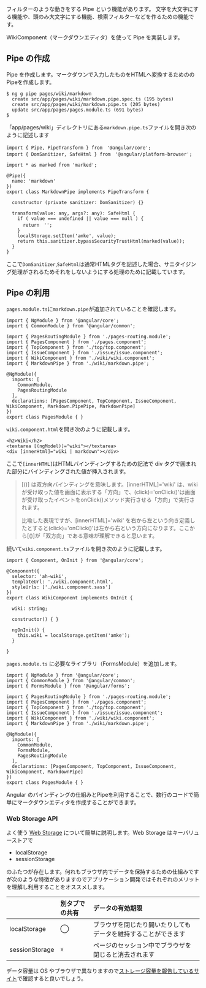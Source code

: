 フィルターのような動きをする Pipe という機能があります。 文字を大文字にする機能や、頭のみ大文字にする機能、検索フィルターなどを作るための機能です。

WikiComponent（マークダウンエディタ）を使って Pipe を実装します。

## Pipe の作成

Pipe を作成します。マークダウンで入力したものをHTMLへ変換するためののPipeを作成します。

```
$ ng g pipe pages/wiki/markdown
  create src/app/pages/wiki/markdown.pipe.spec.ts (195 bytes)
  create src/app/pages/wiki/markdown.pipe.ts (205 bytes)
  update src/app/pages/pages.module.ts (691 bytes)
$ 
```

「app/pages/wiki」ディレクトリにある`markdown.pipe.ts`ファイルを開き次のように記述します

```
import { Pipe, PipeTransform } from　'@angular/core';
import { DomSanitizer, SafeHtml } from　'@angular/platform-browser';

import * as marked from 'marked';

@Pipe({
  name: 'markdown'
})
export class MarkdownPipe implements PipeTransform {

  constructor (private sanitizer: DomSanitizer) {}

  transform(value: any, args?: any): SafeHtml {
    if ( value === undefined || value === null ) {
      return　'';
    }
    localStorage.setItem('amke', value);
    return this.sanitizer.bypassSecurityTrustHtml(marked(value));
  }
}
```

ここで`DomSanitizer`,`SafeHtml`は通常HTMLタグを記述した場合、サニタイジング処理がされるためそれをしないようにする処理のために記載しています。

## Pipe の利用

`pages.module.ts`に`markdown.pipe`が追加されていることを確認します。

```
import { NgModule } from '@angular/core';
import { CommonModule } from '@angular/common';

import { PagesRoutingModule } from './pages-routing.module';
import { PagesComponent } from './pages.component';
import { TopComponent } from './top/top.component';
import { IssueComponent } from './issue/issue.component';
import { WikiComponent } from './wiki/wiki.component';
import { MarkdownPipe } from './wiki/markdown.pipe';

@NgModule({
  imports: [
    CommonModule,
    PagesRoutingModule
  ],
  declarations: [PagesComponent, TopComponent, IssueComponent, WikiComponent, Markdown.PipePipe, MarkdownPipe]
})
export class PagesModule { }
```

`wiki.component.html`を開き次のように記載します。

```
<h2>Wiki</h2>
<textarea [(ngModel)]="wiki"></textarea>
<div [innerHtml]="wiki | markdown"></div>
```

ここで`[innerHTML]`はHTMLバインディングするための記法で div タグで囲まれた部分にバインディングされた値が挿入されます。

> \[\(\)\] は双方向バインディングを意味します。\[innerHTML\]='wiki' は、wiki が受け取った値を画面に表示する「方向」で、\(click\)='onClick\(\)'は画面が受け取ったイベントをonClick\(\)メソッド実行させる「方向」で実行されます。
>
> 比喩した表現ですが、\[innerHTML\]='wiki' を右から左という向き定義したとすると\(click\)='onClick\(\)'は左から右という方向になります。ここから\[\(\)\]が「双方向」である意味が理解できると思います。

続いて`wiki.component.ts`ファイルを開き次のように記載します。

```
import { Component, OnInit } from '@angular/core';

@Component({
  selector: 'ah-wiki',
  templateUrl: './wiki.component.html',
  styleUrls: ['./wiki.component.sass']
})
export class WikiComponent implements OnInit {
  
  wiki: string;

  constructor() { }

  ngOnInit() {
    this.wiki = localStorage.getItem('amke');
  }

}
```

`pages.module.ts` に必要なライブラリ（FormsModule）を追加します。

```
import { NgModule } from '@angular/core';
import { CommonModule } from '@angular/common';
import { FormsModule } from '@angular/forms';

import { PagesRoutingModule } from './pages-routing.module';
import { PagesComponent } from './pages.component';
import { TopComponent } from './top/top.component';
import { IssueComponent } from './issue/issue.component';
import { WikiComponent } from './wiki/wiki.component';
import { MarkdownPipe } from './wiki/markdown.pipe';

@NgModule({
  imports: [
    CommonModule,
    FormsModule,
    PagesRoutingModule
  ],
  declarations: [PagesComponent, TopComponent, IssueComponent, WikiComponent, MarkdownPipe]
})
export class PagesModule { }
```

Angular のバインディングの仕組みとPipeを利用することで、数行のコードで簡単にマークダウンエディタを作成することができます。

### Web Storage API

よく使う [Web Storage](https://developer.mozilla.org/ja/docs/Web/API/Web_Storage_API) について簡単に説明します。Web Storage はキーバリューストアで

* localStorage
* sessionStorage

のふたつが存在します。何れもブラウザ内でデータを保持するための仕組みですが次のような特徴がありますのでアプリケーション開発ではそれぞれのメリットを理解し利用することをオススメします。

|  | 別タブでの共有 | データの有効期限 |
| :--- | :--- | :--- |
| localStorage | ◯ | ブラウザを閉じたり開いたりしてもデータを維持することができます |
| sessionStorage | ☓ | ページのセッション中でブラウザを閉じると消去されます |

データ容量は OS やブラウザで異なりますので[ストレージ容量を報告しているサイト](http://dev-test.nemikor.com/web-storage/support-test/)で確認すると良いでしょう。
